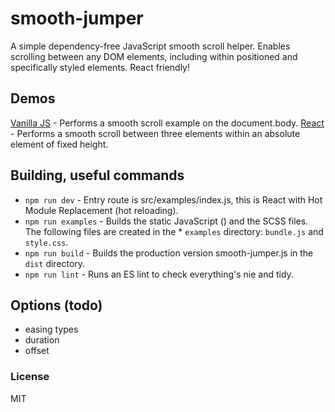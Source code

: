 # smooth-jumper

A simple dependency-free JavaScript smooth scroll helper. Enables scrolling between any DOM elements, including within positioned and specifically styled elements. React friendly!

## Demos

[Vanilla JS](https://thomasbandit.github.io/smooth-jumper/examples) - Performs a smooth scroll example on the document.body.
[React](https://thomasbandit.github.io/smooth-jumper/examples/react.html) - Performs a smooth scroll between three elements within an absolute element of fixed height.

## Building, useful commands

* `npm run dev` - Entry route is src/examples/index.js, this is React with Hot Module Replacement (hot reloading).
* `npm run examples` - Builds the static JavaScript () and the SCSS files. The following files are created in the * `examples` directory: `bundle.js` and `style.css`.
* `npm run build` - Builds the production version smooth-jumper.js in the `dist` directory.
* `npm run lint` - Runs an ES lint to check everything's nie and tidy.

## Options (todo)

* easing types
* duration
* offset

### License

MIT
